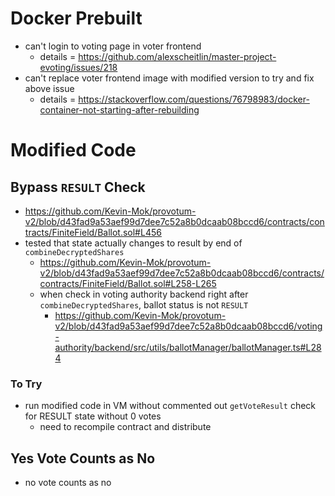 # Docker Prebuilt
- can't login to voting page in voter frontend
  - details = https://github.com/alexscheitlin/master-project-evoting/issues/218
- can't replace voter frontend image with modified version 
  to try and fix above issue
  - details = https://stackoverflow.com/questions/76798983/docker-container-not-starting-after-rebuilding

# Modified Code
## Bypass `RESULT` Check
- https://github.com/Kevin-Mok/provotum-v2/blob/d43fad9a53aef99d7dee7c52a8b0dcaab08bccd6/contracts/contracts/FiniteField/Ballot.sol#L456
- tested that state actually changes to result by end of `combineDecryptedShares`
  * https://github.com/Kevin-Mok/provotum-v2/blob/d43fad9a53aef99d7dee7c52a8b0dcaab08bccd6/contracts/contracts/FiniteField/Ballot.sol#L258-L265
  * when check in voting authority backend right after `combineDecryptedShares`, 
    ballot status is not `RESULT` 
    * https://github.com/Kevin-Mok/provotum-v2/blob/d43fad9a53aef99d7dee7c52a8b0dcaab08bccd6/voting-authority/backend/src/utils/ballotManager/ballotManager.ts#L284

### To Try
- run modified code in VM without commented out `getVoteResult` 
  check for RESULT state without 0 votes
  - need to recompile contract and distribute

## Yes Vote Counts as No 
- no vote counts as no
